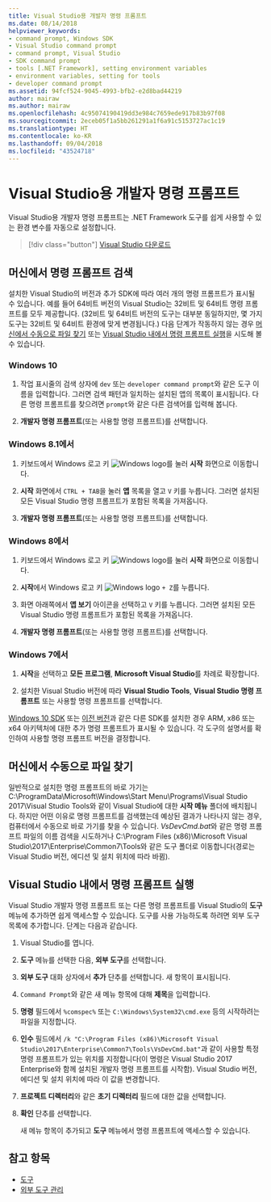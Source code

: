 ```yaml
---
title: Visual Studio용 개발자 명령 프롬프트
ms.date: 08/14/2018
helpviewer_keywords:
- command prompt, Windows SDK
- Visual Studio command prompt
- command prompt, Visual Studio
- SDK command prompt
- tools [.NET Framework], setting environment variables
- environment variables, setting for tools
- developer command prompt
ms.assetid: 94fcf524-9045-4993-bfb2-e2d8bad44219
author: mairaw
ms.author: mairaw
ms.openlocfilehash: 4c95074190419dd3e984c7659ede917b83b97f08
ms.sourcegitcommit: 2eceb05f1a5bb261291a1f6a91c5153727ac1c19
ms.translationtype: HT
ms.contentlocale: ko-KR
ms.lasthandoff: 09/04/2018
ms.locfileid: "43524718"
---
```

# <a name="developer-command-prompt-for-visual-studio"></a>Visual Studio용 개발자 명령 프롬프트

Visual Studio용 개발자 명령 프롬프트는 .NET Framework 도구를 쉽게 사용할 수 있는 환경 변수를 자동으로 설정합니다.

> [!div class="button"]
[Visual Studio 다운로드](https://visualstudio.microsoft.com/downloads/?utm_medium=microsoft&utm_source=docs.microsoft.com&utm_campaign=button+cta&utm_content=download+vs2017)

## <a name="searching-for-the-command-prompt-on-your-machine"></a>머신에서 명령 프롬프트 검색

설치한 Visual Studio의 버전과 추가 SDK에 따라 여러 개의 명령 프롬프트가 표시될 수 있습니다. 예를 들어 64비트 버전의 Visual Studio는 32비트 및 64비트 명령 프롬프트를 모두 제공합니다. (32비트 및 64비트 버전의 도구는 대부분 동일하지만, 몇 가지 도구는 32비트 및 64비트 환경에 맞게 변경됩니다.) 다음 단계가 작동하지 않는 경우 [머신에서 수동으로 파일 찾기](#manually-locating-the-files-on-your-machine) 또는 [Visual Studio 내에서 명령 프롬프트 실행](#running-command-prompt-from-inside-visual-studio)을 시도해 볼 수 있습니다.

### <a name="in-windows-10"></a>Windows 10

1. 작업 표시줄의 검색 상자에 `dev` 또는 `developer command prompt`와 같은 도구 이름을 입력합니다. 그러면 검색 패턴과 일치하는 설치된 앱의 목록이 표시됩니다. 다른 명령 프롬프트를 찾으려면 `prompt`와 같은 다른 검색어를 입력해 봅니다.

2. **개발자 명령 프롬프트**(또는 사용할 명령 프롬프트)를 선택합니다.

### <a name="in-windows-81"></a>Windows 8.1에서

1. 키보드에서 Windows 로고 키 ![Windows logo](../get-started/media/windowskeyboardlogo.png "Windowskeyboardlogo")를 눌러 **시작** 화면으로 이동합니다.

2. **시작** 화면에서 `CTRL + TAB`을 눌러 **앱** 목록을 열고 `V` 키를 누릅니다. 그러면 설치된 모든 Visual Studio 명령 프롬프트가 포함된 목록을 가져옵니다.

3. **개발자 명령 프롬프트**(또는 사용할 명령 프롬프트)를 선택합니다.

### <a name="in-windows-8"></a>Windows 8에서

1. 키보드에서 Windows 로고 키 ![Windows logo](../get-started/media/windowskeyboardlogo.png "Windowskeyboardlogo")를 눌러 **시작** 화면으로 이동합니다.

2. **시작**에서 Windows 로고 키 ![Windows logo](../get-started/media/windowskeyboardlogo.png "Windowskeyboardlogo") `+ Z`를 누릅니다.

3. 화면 아래쪽에서 **앱 보기** 아이콘을 선택하고 `V` 키를 누릅니다. 그러면 설치된 모든 Visual Studio 명령 프롬프트가 포함된 목록을 가져옵니다.

4. **개발자 명령 프롬프트**(또는 사용할 명령 프롬프트)를 선택합니다.

### <a name="in-windows-7"></a>Windows 7에서

1. **시작**을 선택하고 **모든 프로그램**, **Microsoft Visual Studio**를 차례로 확장합니다.

2. 설치한 Visual Studio 버전에 따라 **Visual Studio Tools**, **Visual Studio 명령 프롬프트** 또는 사용할 명령 프롬프트를 선택합니다.

[Windows 10 SDK](https://developer.microsoft.com/windows/downloads/windows-10-sdk) 또는 [이전 버전](https://developer.microsoft.com/windows/downloads/sdk-archive)과 같은 다른 SDK를 설치한 경우 ARM, x86 또는 x64 아키텍처에 대한 추가 명령 프롬프트가 표시될 수 있습니다. 각 도구의 설명서를 확인하여 사용할 명령 프롬프트 버전을 결정합니다.

## <a name="manually-locate-the-files-on-your-machine"></a>머신에서 수동으로 파일 찾기

일반적으로 설치한 명령 프롬프트의 바로 가기는 C:\ProgramData\Microsoft\Windows\Start Menu\Programs\Visual Studio 2017\Visual Studio Tools와 같이 Visual Studio에 대한 **시작 메뉴** 폴더에 배치됩니다. 하지만 어떤 이유로 명령 프롬프트를 검색했는데 예상된 결과가 나타나지 않는 경우, 컴퓨터에서 수동으로 바로 가기를 찾을 수 있습니다. *VsDevCmd.bat*와 같은 명령 프롬프트 파일의 이름 검색을 시도하거나 C:\Program Files (x86)\Microsoft Visual Studio\2017\Enterprise\Common7\Tools와 같은 도구 폴더로 이동합니다(경로는 Visual Studio 버전, 에디션 및 설치 위치에 따라 바뀜).

## <a name="run-command-prompt-from-inside-visual-studio"></a>Visual Studio 내에서 명령 프롬프트 실행

Visual Studio 개발자 명령 프롬프트 또는 다른 명령 프롬프트를 Visual Studio의 **도구** 메뉴에 추가하면 쉽게 액세스할 수 있습니다. 도구를 사용 가능하도록 하려면 외부 도구 목록에 추가합니다. 단계는 다음과 같습니다.

1. Visual Studio를 엽니다.

2. **도구** 메뉴를 선택한 다음, **외부 도구**를 선택합니다.

3. **외부 도구** 대화 상자에서 **추가** 단추를 선택합니다. 새 항목이 표시됩니다.

4. `Command Prompt`와 같은 새 메뉴 항목에 대해 **제목**을 입력합니다.

5. **명령** 필드에서 `%comspec%` 또는 `C:\Windows\System32\cmd.exe` 등의 시작하려는 파일을 지정합니다.

6. **인수** 필드에서 `/k "C:\Program Files (x86)\Microsoft Visual Studio\2017\Enterprise\Common7\Tools\VsDevCmd.bat"`과 같이 사용할 특정 명령 프롬프트가 있는 위치를 지정합니다(이 명령은 Visual Studio 2017 Enterprise와 함께 설치된 개발자 명령 프롬프트를 시작함). Visual Studio 버전, 에디션 및 설치 위치에 따라 이 값을 변경합니다.

7. **프로젝트 디렉터리**와 같은 **초기 디렉터리** 필드에 대한 값을 선택합니다.

8. **확인** 단추를 선택합니다.

   새 메뉴 항목이 추가되고 **도구** 메뉴에서 명령 프롬프트에 액세스할 수 있습니다.

## <a name="see-also"></a>참고 항목

- [도구](../../../docs/framework/tools/index.md)
- [외부 도구 관리](/visualstudio/ide/managing-external-tools)
